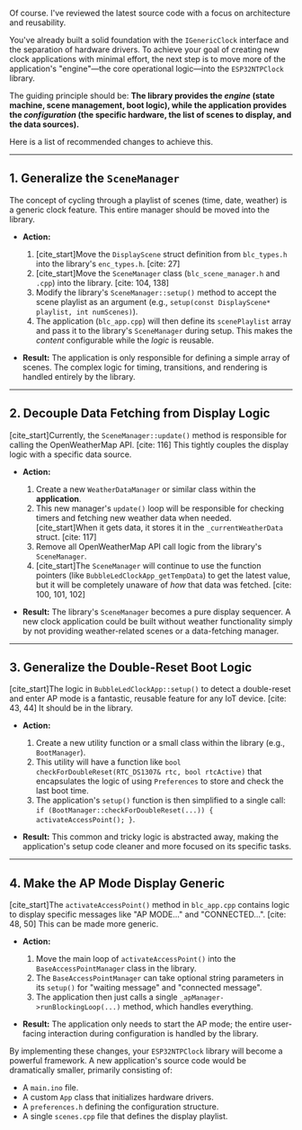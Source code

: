 Of course. I've reviewed the latest source code with a focus on architecture and reusability.

You've already built a solid foundation with the `IGenericClock` interface and the separation of hardware drivers. To achieve your goal of creating new clock applications with minimal effort, the next step is to move more of the application's "engine"—the core operational logic—into the `ESP32NTPClock` library.

The guiding principle should be: **The library provides the *engine* (state machine, scene management, boot logic), while the application provides the *configuration* (the specific hardware, the list of scenes to display, and the data sources).**

Here is a list of recommended changes to achieve this.

---
## **1. Generalize the `SceneManager`**
The concept of cycling through a playlist of scenes (time, date, weather) is a generic clock feature. This entire manager should be moved into the library.

* **Action:**
    1.  [cite_start]Move the `DisplayScene` struct definition from `blc_types.h` into the library's `enc_types.h`. [cite: 27]
    2.  [cite_start]Move the `SceneManager` class (`blc_scene_manager.h` and `.cpp`) into the library. [cite: 104, 138]
    3.  Modify the library's `SceneManager::setup()` method to accept the scene playlist as an argument (e.g., `setup(const DisplayScene* playlist, int numScenes)`).
    4.  The application (`blc_app.cpp`) will then define its `scenePlaylist` array and pass it to the library's `SceneManager` during setup. This makes the *content* configurable while the *logic* is reusable.

* **Result:** The application is only responsible for defining a simple array of scenes. The complex logic for timing, transitions, and rendering is handled entirely by the library.

---
## **2. Decouple Data Fetching from Display Logic**
[cite_start]Currently, the `SceneManager::update()` method is responsible for calling the OpenWeatherMap API. [cite: 116] This tightly couples the display logic with a specific data source.

* **Action:**
    1.  Create a new `WeatherDataManager` or similar class within the **application**.
    2.  This new manager's `update()` loop will be responsible for checking timers and fetching new weather data when needed. [cite_start]When it gets data, it stores it in the `_currentWeatherData` struct. [cite: 117]
    3.  Remove all OpenWeatherMap API call logic from the library's `SceneManager`.
    4.  [cite_start]The `SceneManager` will continue to use the function pointers (like `BubbleLedClockApp_getTempData`) to get the latest value, but it will be completely unaware of *how* that data was fetched. [cite: 100, 101, 102]

* **Result:** The library's `SceneManager` becomes a pure display sequencer. A new clock application could be built without weather functionality simply by not providing weather-related scenes or a data-fetching manager.

---
## **3. Generalize the Double-Reset Boot Logic**
[cite_start]The logic in `BubbleLedClockApp::setup()` to detect a double-reset and enter AP mode is a fantastic, reusable feature for any IoT device. [cite: 43, 44] It should be in the library.

* **Action:**
    1.  Create a new utility function or a small class within the library (e.g., `BootManager`).
    2.  This utility will have a function like `bool checkForDoubleReset(RTC_DS1307& rtc, bool rtcActive)` that encapsulates the logic of using `Preferences` to store and check the last boot time.
    3.  The application's `setup()` function is then simplified to a single call: `if (BootManager::checkForDoubleReset(...)) { activateAccessPoint(); }`.

* **Result:** This common and tricky logic is abstracted away, making the application's setup code cleaner and more focused on its specific tasks.

---
## **4. Make the AP Mode Display Generic**
[cite_start]The `activateAccessPoint()` method in `blc_app.cpp` contains logic to display specific messages like "AP MODE..." and "CONNECTED...". [cite: 48, 50] This can be made more generic.

* **Action:**
    1.  Move the main loop of `activateAccessPoint()` into the `BaseAccessPointManager` class in the library.
    2.  The `BaseAccessPointManager` can take optional string parameters in its `setup()` for "waiting message" and "connected message".
    3.  The application then just calls a single `_apManager->runBlockingLoop(...)` method, which handles everything.

* **Result:** The application only needs to start the AP mode; the entire user-facing interaction during configuration is handled by the library.

By implementing these changes, your `ESP32NTPClock` library will become a powerful framework. A new application's source code would be dramatically smaller, primarily consisting of:
* A `main.ino` file.
* A custom `App` class that initializes hardware drivers.
* A `preferences.h` defining the configuration structure.
* A single `scenes.cpp` file that defines the display playlist.
